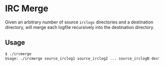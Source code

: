 # IRC Merge
Given an arbitrary number of source `irclogs` directories and a destination directory, will merge each logfile
recursively into the destination directory.

## Usage
```sh
$ ./ircmerge
Usage: ./ircmerge source_irclog1 source_irclog2 ... source_irclogN destination_irclog
```

